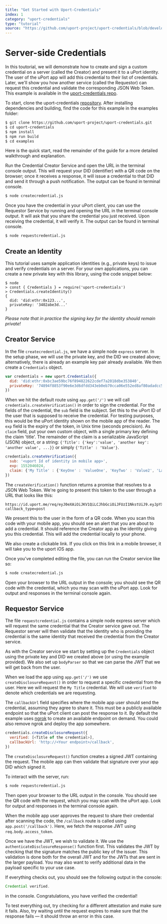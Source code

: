 ```yaml
---
title: "Get Started with Uport-Credentials"
index: 1
category: "uport-credentials"
type: "tutorial"
source: "https://github.com/uport-project/uport-credentials/blob/develop/docs/guides/tutorial.md"
---
```


# Server-side Credentials

In this toutorial, we will demonstrate how to create and sign a custom credential on a server (called the Creator) and present it to a uPort identity. The user of the uPort app will add this credential to their list of credentials. Later, we'll show you how another service (called the Requestor) can request this credential and validate the corresponding JSON Web Token. This example is available in the [uport-credentials repo](github.com/uport-project/uport-credentials).

To start, clone the uport-credentials [repository](github.com/uport-project/uport-credentials). After installing dependencies and building, find the code for this example in the examples folder:

``` bash
$ git clone https://github.com/uport-project/uport-credentials.git
$ cd uport-credentials
$ npm install
$ npm run build
$ cd examples
```

Here is the quick start, read the remainder of the guide for a more detailed walkthrough and explanation.

Run the Credential Creator Service and open the URL in the terminal console output. This will request your DID (identifier) with a QR code on the browser; once it receives a response, it will issue a credential to that DID and send it through a push notification. The output can be found in terminal console.

``` bash
$ node createcredential.js
```

Once you have the credential in your uPort client, you can use the Requestor Service by running and opening the URL in the terminal console output. It will ask that you share the credential you just received. Upon receiving the credential, it will verify it. The output can be found in terminal console.

``` bash
$ node requestcredential.js
```

## Create an Identity

This tutorial uses sample application identities (e.g., private keys) to issue and verify credentials on a server. For your own applications, you can create a new private key with this library, using the code snippet below:

```
$ node
> const { Credentials } = require('uport-credentials')
> Credentials.createIdentity()
{
  did: 'did:ethr:0x123...',
  privateKey: '3402abe3d...'
}
```

*Please note that in practice the signing key for the identity should remain private!*

## Creator Service

In the file `createcredential.js`, we have a simple node `express` server. In the setup phase, we will use the private key, and the DID we created above; alternatively, there is already an example key pair already available. We then create a `Credentials` object.

```js
var credentials = new uport.Credentials({
  did: 'did:ethr:0xbc3ae59bc76f894822622cdef7a2018dbe353840',
  privateKey: '74894f8853f90e6e3d6dfdd343eb0eb70cca06e552ed8af80adadcc573b35da3'
})
```

When we hit the default route using `app.get('/')` we will call `credentials.createVerification()` in order to sign the credential. For the fields of the credential, the `sub` field is the subject. Set this to the uPort ID of the user that is supposed to receive the credential. For testing purposes, this would be the uPort identity shown on the mobile app of the reader. The `exp` field is the expiry of the token, in Unix time (seconds precision). As `claim` field, put your own custom object, with a single primary key defining the claim 'title'. The remainder of the claim is a serializable JavaScript (JSON) object, or a string: `{'Title': {'key':'value', 'another key': 'another value', ...}}` or simply `{'Title' : 'Value'}`.

```js
credentials.createVerification({
  sub: '<uport Id of identity in mobile app>',
  exp: 1552046024,
  claim: {'My Title' : {'KeyOne' : 'ValueOne', 'KeyTwo' : 'Value2', 'Last Key' : 'Last Value'}}
})
```

The `createVerification()` function returns a promise that resolves to a JSON Web Token. We're going to present this token to the user through a URL that looks like this:

```
https://id.uport.me/req/eyJ0eXAiOiJKV1QiLCJhbGciOiJFUzI1NkstUiJ9.eyJpYXQiOjE1MzgwNjMyNzIsImV4cCI6MTUzODA2Mzg3MiwidmVyaWZpZWQiOlsiTXkgVGl0bGUiXSwicGVybWlzc2lvbnMiOlsibm90aWZpY2F0aW9ucyJdLCJjYWxsYmFjayI6Imh0dHBzOi8vNDkwNDEyMjYubmdyb2suaW8vY2FsbGJhY2siLCJ0eXBlIjoic2hhcmVSZXEiLCJpc3MiOiJkaWQ6ZXRocjoweGJjM2FlNTliYzc2Zjg5NDgyMjYyMmNkZWY3YTIwMThkYmUzNTM4NDAifQ.5RMznAoaenqxYgycxuqKfuka1XfAHIDKMucnVLGEqs8qI1xmB_XTXGWb1Rw2EJhQtHBG9Br_0siIFAwRQvfoRgE?callback_type=post
```

We present this to the user in the form of a QR code. When you scan this code with your mobile app, you should see an alert that you are about to add a credential. It should reference the Creator app as the identity giving you this credential. This will add the credential locally to your phone.

We also create a clickable link. If you click on this link in a mobile browser, it will take you to the uport iOS app.

Once you’ve completed editing the file, you can run the Creator service like so:
```bash
$ node createcredential.js
```

Open your browser to the URL output in the console; you should see the QR code with the credential, which you may scan with the uPort app. Look for output and responses in the terminal console again.

## Requestor Service

The file `requestcredential.js` contains a simple node express server which will request the same credential that the Creator service gave out. The Requestor server will then validate that the identity who is providing the credential is the same identity that received the credential from the Creator service.

As with the Creator service we start by setting up the `Credentials` object using the private key and DID we created above (or using the example provided). We also set up `bodyParser` so that we can parse the JWT that we will get back from the user.

When we load the app using `app.get('/')` we use `createDisclosureRequest()` in order to request a specific credential from the user. Here we will request the `My Title` credential. We will use `verified` to denote which credentials we are requesting.

The `callbackUrl` field specifies where the mobile app user should send the credential, assuming they agree to share it. This must be a publicly available endpoint so that the uPort client can post the response to it. By default the example uses [ngrok]() to create an available endpoint on demand. You could also remove ngrok and deploy the app somewhere.

```js
credentials.createDisclosureRequest({
  verified: [<Title of the credential>],
  callbackUrl: 'http://<Your endpoint>/callback',
})
```

The `createDisclosureRequest()` function creates a signed JWT containing the request. The mobile app can then validate that signature over your app DID which signed it.

To interact with the server, run:

```bash
$ node requestcredential.js
```

Then open your browser to the URL output in the console. You should see the QR code with the request, which you may scan with the uPort app. Look for output and responses in the terminal console again.

When the mobile app user approves the request to share their credential after scanning the code, the `/callback` route is called using `app.post('/callback')`. Here, we fetch the response JWT using `req.body.access_token`.

Once we have the JWT, we wish to validate it. We use the `authenticateDisclosureResponse()` function first. This validates the JWT by checking that the signature matches the public key of the issuer. This validation is done both for the overall JWT and for the JWTs that are sent in the larger payload. You may also want to verify additional data in the payload specific to your use case.

If everything checks out, you should see the following output in the console:

```js
Credential verified.
```

in the console. Congratulations, you have verified the credential!

To test everything out, try checking for a different attestation and make sure it fails. Also, try waiting until the request expires to make sure that the response fails &mdash; it should throw an error in this case.
